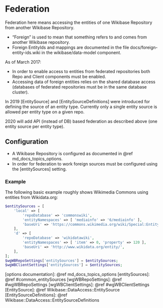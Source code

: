 # Federation

Federation here means accessing the entities of one Wikibase Repository from another Wikibase Repository.

* “Foreign” is used to mean that something refers to and comes from another Wikibase repository.
* Foreign EntityIds and mappings are documented in the file docs/foreign-entity-ids.wiki in the wikibase/data-model component.

As of March 2017:
 - In order to enable access to entities from federated repositories both Repo and Client components must be enabled.
 - Accessing data of foreign entities relies on the shared database access (databases of federated repositories must be in the same database cluster).

In 2019 [EntitySource] and [EntitySourceDefinitions] were introduced for defining the source of an entity type.
Currently only a single entity source is allowed per entity type on a given repo.

2020 will add API (instead of DB) based federation as described above (one entity source per entity type).

## Configuration

* A Wikibase Repository is configured as documented in @ref md_docs_topics_options.
* In order for federation to work foreign sources must be configured using the [entitySources] setting.

### Example

The following basic example roughly shows Wikimedia Commons using entities from Wikidata.org:

```php
$entitySources = [
	'local' => [
		'repoDatabase' => 'commonswiki',
		'entityNamespaces' => [ 'mediainfo' => '6/mediainfo' ],
		'baseUri' => 'https://commons.wikimedia.org/wiki/Special:EntityData/',
	],
	'd' => [
		'repoDatabase' => 'wikidatawiki',
		'entityNamespaces' => [ 'item' => 0, 'property' => 120 ],
		'baseUri' => 'http://www.wikidata.org/entity/',
	],
];
$wgWBRepoSettings['entitySources'] = $entitySources;
$wgWBClientSettings['entitySources'] = $entitySources;
```

[options documentation]: @ref md_docs_topics_options
[entitySources]: @ref #common_entitySources
[wgWBRepoSettings]: @ref #wgWBRepoSettings
[wgWBClientSettings]: @ref #wgWBClientSettings
[EntitySource]: @ref Wikibase::DataAccess::EntitySource
[EntitySourceDefinitions]: @ref Wikibase::DataAccess::EntitySourceDefinitions
